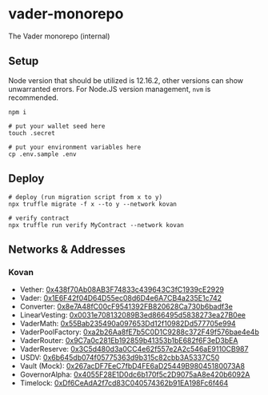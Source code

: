 # vader-monorepo

The Vader monorepo (internal)

## Setup

Node version that should be utilized is 12.16.2, other versions can show unwarranted errors. For Node.JS version management, `nvm` is recommended.

```shell
npm i

# put your wallet seed here
touch .secret

# put your environment variables here
cp .env.sample .env
```

## Deploy

```shell
# deploy (run migration script from x to y)
npx truffle migrate -f x --to y --network kovan

# verify contract
npx truffle run verify MyContract --network kovan
```

## Networks & Addresses

### Kovan

-   Vether: [0x438f70Ab08AB3F74833c439643C3fC1939cE2929](https://kovan.etherscan.io/address/0x438f70Ab08AB3F74833c439643C3fC1939cE2929)
-   Vader: [0x1E6F42f04D64D55ec08d6D4e6A7CB4a235E1c742](https://kovan.etherscan.io/address/0x1E6F42f04D64D55ec08d6D4e6A7CB4a235E1c742)
-   Converter: [0x8e7A48fC00cF9541392FB820628Ca730b6badf3e](https://kovan.etherscan.io/address/0x8e7A48fC00cF9541392FB820628Ca730b6badf3e)
-   LinearVesting: [0x0031e708132089B3ed866495d5838273ea27B0ee](https://kovan.etherscan.io/address/0x0031e708132089B3ed866495d5838273ea27B0ee)
-   VaderMath: [0x55Bab235490a097653Dd12f10982Dd577705e994](https://kovan.etherscan.io/address/0x55Bab235490a097653Dd12f10982Dd577705e994)
-   VaderPoolFactory: [0xa2b26Aa8fE7b5C0D1C9288c372F49f576bae4e4b](https://kovan.etherscan.io/address/0xa2b26Aa8fE7b5C0D1C9288c372F49f576bae4e4b)
-   VaderRouter: [0x9C7a0c281Eb192859b41353b1bE682f6F3eD3bEA](https://kovan.etherscan.io/address/0x9C7a0c281Eb192859b41353b1bE682f6F3eD3bEA)
-   VaderReserve: [0x3C5d480d3a0CC4e62f557e2A2c546aE9110CB987](https://kovan.etherscan.io/address/0x3C5d480d3a0CC4e62f557e2A2c546aE9110CB987)
-   USDV: [0x6b645db074f05775363d9b315c82cbb3A5337C50](https://kovan.etherscan.io/address/0x6b645db074f05775363d9b315c82cbb3A5337C50)
-   Vault (Mock): [0x267acDF7EeC7fbD4FE6aD25449B98045180073A8](https://kovan.etherscan.io/address/0x267acDF7EeC7fbD4FE6aD25449B98045180073A8)
-   GovernorAlpha: [0x4055F28E1D0dc6b170f5c2D9075aA8e420b6092A](https://kovan.etherscan.io/address/0x4055F28E1D0dc6b170f5c2D9075aA8e420b6092A)
-   Timelock: [0xDf6CeAdA2f7cd83C040574362b91EA198Fc6f464](https://kovan.etherscan.io/address/0xDf6CeAdA2f7cd83C040574362b91EA198Fc6f464)

